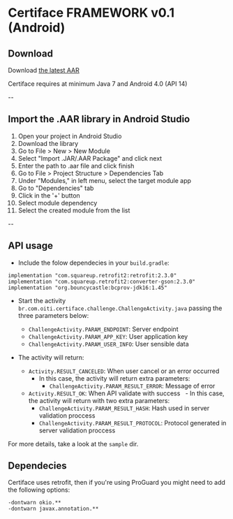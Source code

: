 # Certiface FRAMEWORK v0.1 (Android)

## Download

Download [the latest AAR](#)

Certiface requires at minimum Java 7 and Android 4.0 (API 14)

--

## Import the .AAR library in Android Studio


1. Open your project in Android Studio
1. Download the library
1. Go to File > New > New Module
1. Select "Import .JAR/.AAR Package" and click next
1. Enter the path to .aar file and click finish
1. Go to File > Project Structure > Dependencies Tab
1. Under "Modules," in left menu, select the target module app
1. Go to "Dependencies" tab
1. Click in the '+' button
1. Select module dependency
1. Select the created module from the list

--

## API usage

- Include the folow dependecies in your `build.gradle`:
```
implementation "com.squareup.retrofit2:retrofit:2.3.0"
implementation "com.squareup.retrofit2:converter-gson:2.3.0"
implementation "org.bouncycastle:bcprov-jdk16:1.45"
```

- Start the activity `br.com.oiti.certiface.challenge.ChallengeActivity.java` passing the three parameters below:
  - `ChallengeActivity.PARAM_ENDPOINT`: Server endpoint
  - `ChallengeActivity.PARAM_APP_KEY`:  User application key
  - `ChallengeActivity.PARAM_USER_INFO`: User sensible data

- The activity will return:
  - `Activity.RESULT_CANCELED`: When user cancel or an error occurred
    - In this case, the activity will return extra parameters:
      - `ChallengeActivity.PARAM_RESULT_ERROR`: Message of error
  - `Activity.RESULT_OK`: When API validate with success
    - In this case, the activity will return with two extra parameters:
      - `ChallengeActivity.PARAM_RESULT_HASH`: Hash used in server validation proccess
      - `ChallengeActivity.PARAM_RESULT_PROTOCOL`: Protocol generated in server validation proccess 


For more details, take a look at the `sample` dir.


## Dependecies

Certiface uses retrofit, then if you're using ProGuard you might need to add the following options:

```
-dontwarn okio.**
-dontwarn javax.annotation.**
```
